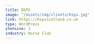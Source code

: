 ```yaml
---
title: BSPS
image: "/assets/img/clients/bsps.jpg"
link: https://bspsscotland.co.uk
type: WordPress
xtensive: 1
industry: Horse Club
---
```


